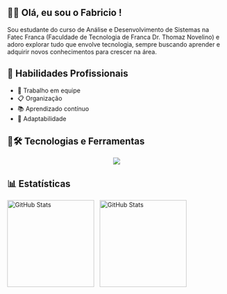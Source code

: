 ## 👋🏻 Olá, eu sou o Fabricio !

Sou estudante do curso de Análise e Desenvolvimento de Sistemas na Fatec Franca (Faculdade de Tecnologia de Franca Dr. Thomaz Novelino) e adoro explorar tudo que envolve tecnologia, sempre buscando aprender e adquirir novos conhecimentos para crescer na área.




## 💼 Habilidades Profissionais

- 🤝 Trabalho em equipe    
- 📋 Organização  
- 📚 Aprendizado contínuo  
- 🔄 Adaptabilidade  




## 🤖🛠️ Tecnologias e Ferramentas

<div align="center">
  <img src="https://skillicons.dev/icons?i=html,css,python,java,git,github,vscode,idea" />
</div>




## 📊 Estatísticas

<p>
  <img 
    align="left" 
    alt="GitHub Stats" 
    height="200" 
    style="padding-right: 10px;" 
    src="https://github-readme-stats.vercel.app/api?username=FabZaneratto&show_icons=true&theme=tokyonight&include_all_commits=true&locale=pt-br" 
  />

<img 
      align="left" 
      alt="GitHub Stats" 
      height="200" 
      src="https://github-readme-stats.vercel.app/api/top-langs/?username=FabZaneratto&theme=tokyonight&layout=compact&custom_title=Linguagens&langs_count=9" 
  />

</p>
